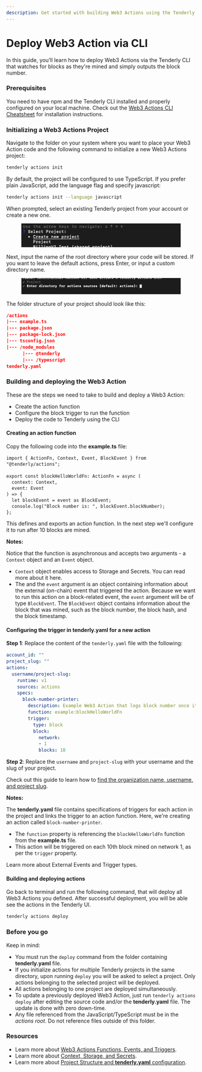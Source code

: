 ```yaml
---
description: Get started with building Web3 Actions using the Tenderly CLI step by step.
---
```


# Deploy Web3 Action via CLI

In this guide, you’ll learn how to deploy Web3 Actions via the Tenderly CLI that watches for blocks as they're mined and simply outputs the block number.&#x20;

### Prerequisites

You need to have npm and the Tenderly CLI installed and properly configured on your local machine. Check out the [Web3 Actions CLI Cheatsheet](../reference/cli-cheatsheet.md) for installation instructions.

### Initializing a Web3 Actions Project

Navigate to the folder on your system where you want to place your Web3 Action code and the following command to initialize a new Web3 Actions project:

```bash
tenderly actions init
```

By default, the project will be configured to use TypeScript. If you prefer plain JavaScript, add the language flag and specify javascript:

```bash
tenderly actions init --language javascript
```

When prompted, select an existing Tenderly project from your account or create a new one.

<figure><img src="../../.gitbook/assets/Screenshot_2022-08-04_at_10.50.42.png" alt=""><figcaption></figcaption></figure>

Next, input the name of the root directory where your code will be stored. If you want to leave the default actions, press Enter, or input a custom directory name.

<figure><img src="../../.gitbook/assets/Screenshot_2022-08-04_at_10.51.55.png" alt=""><figcaption></figcaption></figure>

The folder structure of your project should look like this:

```json
/actions
|--- example.ts
|--- package.json
|--- package-lock.json
|--- tsconfig.json
|--- /node_modules
      |--- @tenderly
      |--- /typescript
tenderly.yaml
```

### Building and deploying the Web3 Action

These are the steps we need to take to build and deploy a Web3 Action:

* Create the action function
* Configure the block trigger to run the function
* Deploy the code to Tenderly using the CLI

#### Creating an action function

Copy the following code into the **example.ts** file:

```tsx
import { ActionFn, Context, Event, BlockEvent } from "@tenderly/actions";

export const blockHelloWorldFn: ActionFn = async (
  context: Context,
  event: Event
) => {
  let blockEvent = event as BlockEvent;
  console.log("Block number is: ", blockEvent.blockNumber);
};
```

This defines and exports an action function. In the next step we'll configure it to run after 10 blocks are mined.

**Notes:**

Notice that the function is asynchronous and accepts two arguments - a `Context` object and an `Event` object.

* `Context` object enables access to Storage and Secrets. You can read more about it here.
* The and the `event` argument is an object containing information about the external (on-chain) event that triggered the action. Because we want to run this action on a block-related event, the `event` argument will be of type `BlockEvent`. The `BlockEvent` object contains information about the block that was mined, such as the block number, the block hash, and the block timestamp.

#### Configuring the trigger in **tenderly.yaml** for a new action

**Step 1**: Replace the content of the `tenderly.yaml` file with the following:

```yaml
account_id: ""
project_slug: ""
actions:
  username/project-slug:
    runtime: v1
    sources: actions
    specs:
      block-number-printer:
        description: Example Web3 Action that logs block number once it is mined.
        function: example:blockHelloWorldFn
        trigger:
          type: block
          block:
            network:
            - 1
            blocks: 10
```

**Step 2**: Replace the `username` and `project-slug` with your username and the slug of your project.

Check out this guide to learn how to [find the organization name, username, and project slug](../../other/platform-access/how-to-find-the-project-slug-username-and-organization-name.md).

**Notes:**

The **tenderly.yaml** file contains specifications of triggers for each action in the project and links the trigger to an action function. Here, we're creating an action called `block-number-printer`.

* The `function` property is referencing the `blockHelloWorldFn` function from the **example.ts** file.
* This action will be triggered on each 10th block mined on network 1, as per the `trigger` property.

Learn more about External Events and Trigger types.

#### Building and deploying actions

Go back to terminal and run the following command, that will deploy all Web3 Actions you defined. After successful deployment, you will be able see the actions in the Tenderly UI.

```bash
tenderly actions deploy
```

### Before you go

Keep in mind:

* You must run the `deploy` command from the folder containing **tenderly.yaml** file.
* If you initialize actions for multiple Tenderly projects in the same directory, upon running `deploy` you will be asked to select a project. Only actions belonging to the selected project will be deployed.
* All actions belonging to one project are deployed simultaneously.
* To update a previously deployed Web3 Action, just run `tenderly actions deploy` after editing the source code and/or the **tenderly.yaml** file. The update is done with zero down-time.
* Any file referenced from the JavaScript/TypeScript must be in the _actions root_. Do not reference files outside of this folder.

### Resources

* Learn more about [Web3 Actions Functions, Events, and Triggers](../reference/action-functions-events-and-triggers.md).
* Learn more about [Context, Storage, and Secrets](../reference/context-storage-and-secrets.md).
* Learn more about [Project Structure and **tenderly.yaml** configuration](../reference/project-structure.md).
